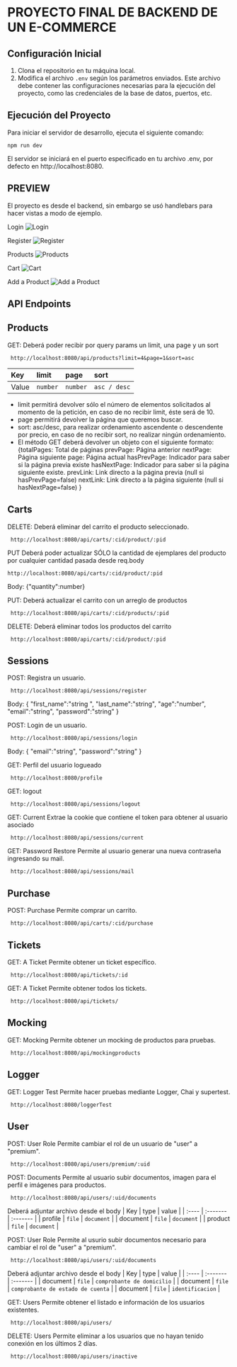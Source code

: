 # PROYECTO FINAL DE BACKEND DE UN E-COMMERCE

## Configuración Inicial

1. Clona el repositorio en tu máquina local.
2. Modifica el archivo `.env` según los parámetros enviados. Este archivo debe contener las configuraciones necesarias para la ejecución del proyecto, como las credenciales de la base de datos, puertos, etc.

## Ejecución del Proyecto

Para iniciar el servidor de desarrollo, ejecuta el siguiente comando:

```
npm run dev
```

El servidor se iniciará en el puerto especificado en tu archivo .env, por defecto en http://localhost:8080.


## PREVIEW

El proyecto es desde el backend, sin embargo se usó handlebars para hacer vistas a modo de ejemplo.

Login
![Login](assets/Login.png)

Register
![Register](assets/Register.png)

Products
![Products](assets/Products.png)

Cart
![Cart](assets/Cart.png)

Add a Product
![Add a Product](assets/Addproduct.png)

## API Endpoints

## Products

GET: Deberá poder recibir por query params un limit, una page y un sort


```http
 http://localhost:8080/api/products?limit=4&page=1&sort=asc
```

| Key   | limit    | page     | sort         |
| :---- | :------- | :------- | :----------- |
| Value | `number` | `number` | `asc / desc` |

- limit permitirá devolver sólo el número de elementos solicitados al momento de la petición, en caso de no recibir limit, éste será de 10.
- page permitirá devolver la página que queremos buscar.
- sort: asc/desc, para realizar ordenamiento ascendente o descendente por precio, en caso de no recibir sort, no realizar ningún ordenamiento.
- El método GET deberá devolver un objeto con el siguiente formato:
  {totalPages: Total de páginas
  prevPage: Página anterior
  nextPage: Página siguiente
  page: Página actual
  hasPrevPage: Indicador para saber si la página previa existe
  hasNextPage: Indicador para saber si la página siguiente existe.
  prevLink: Link directo a la página previa (null si hasPrevPage=false)
  nextLink: Link directo a la página siguiente (null si hasNextPage=false)
  }

## Carts

DELETE: Deberá eliminar del carrito el producto seleccionado.

```http
 http://localhost:8080/api/carts/:cid/product/:pid
```

PUT Deberá poder actualizar SÓLO la cantidad de ejemplares del producto por cualquier cantidad pasada desde req.body

```http
http://localhost:8080/api/carts/:cid/product/:pid
```

Body:
{"quantity":number}

PUT: Deberá actualizar el carrito con un arreglo de productos

```http
 http://localhost:8080/api/carts/:cid/products/:pid
```

DELETE: Deberá eliminar todos los productos del carrito

```http
 http://localhost:8080/api/carts/:cid/product/:pid
```

## Sessions

POST: Registra un usuario.

```http
 http://localhost:8080/api/sessions/register
```

Body:
{
"first_name":"string ",
"last_name":"string",
"age":"number",
"email":"string",
"password":"string"
}

POST: Login de un usuario.

```http
 http://localhost:8080/api/sessions/login
```

Body:
{
"email":"string",
"password":"string"
}

GET: Perfil del usuario logueado

```http
 http://localhost:8080/profile
```

GET: logout

```http
 http://localhost:8080/api/sessions/logout
```

GET: Current
Extrae la cookie que contiene el token para obtener al usuario asociado

```http
 http://localhost:8080/api/sessions/current
```

GET: Password Restore
Permite al usuario generar una nueva contraseña ingresando su mail.

```http
 http://localhost:8080/api/sessions/mail
```

## Purchase

POST: Purchase
Permite comprar un carrito.

```http
 http://localhost:8080/api/carts/:cid/purchase
```

## Tickets

GET: A Ticket
Permite obtener un ticket específico.

```http
 http://localhost:8080/api/tickets/:id
```

GET: A Ticket
Permite obtener todos los tickets.

```http
 http://localhost:8080/api/tickets/
```

## Mocking

GET: Mocking
Permite obtener un mocking de productos para pruebas.

```http
 http://localhost:8080/api/mockingproducts
```

## Logger

GET: Logger Test
Permite hacer pruebas mediante Logger, Chai y supertest.

```http
 http://localhost:8080/loggerTest
```

## User

POST: User Role
Permite cambiar el rol de un usuario de "user" a "premium".

```http
 http://localhost:8080/api/users/premium/:uid
```

POST: Documents
Permite al usuario subir documentos, imagen para el perfil e imágenes para productos.

```http
 http://localhost:8080/api/users/:uid/documents
```
Deberá adjuntar archivo desde el body
| Key   | type  | value     |
| :---- | :------- | :------- |
| profile | `file` | `document` |
| document | `file` | `document` |
| product | `file` | `document` |

POST: User Role
Permite al usurio subir documentos necesario para cambiar el rol de "user" a "premium".

```http
 http://localhost:8080/api/users/:uid/documents
```
Deberá adjuntar archivo desde el body
| Key   | type  | value     |
| :---- | :------- | :------- |
| document | `file` | `comprobante de domicilio` |
| document | `file` | `comprobante de estado de cuenta` |
| document | `file` | `identificacion` |


GET: Users
Permite obtener el listado e información de los usuarios existentes.

```http
 http://localhost:8080/api/users/
```

DELETE: Users
Permite eliminar a los usuarios que no hayan tenido conexión en los últimos 2 días.

```http
 http://localhost:8080/api/users/inactive
```